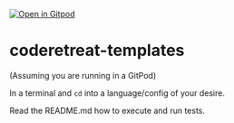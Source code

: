 [![Open in Gitpod](https://gitpod.io/button/open-in-gitpod.svg)](https://github.com/mgi-coderetreat/coderetreat-templates)

# coderetreat-templates

(Assuming you are running in a GitPod)

In a terminal and `cd` into a language/config of your desire.

Read the README.md how to execute and run tests.
